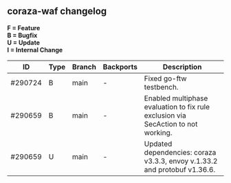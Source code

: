 ## coraza-waf changelog ##

**F = Feature**\
**B = Bugfix**\
**U = Update**\
**I = Internal Change**

|  ID  | Type | Branch | Backports | Description |
|------|------|--------|-----------|-------------|
| #290724 | B | main | - | Fixed go-ftw testbench. |
| #290659 | B | main | - | Enabled multiphase evaluation to fix rule exclusion via SecAction to not working. |
| #290659 | U | main | - | Updated dependencies: coraza v3.3.3, envoy v.1.33.2 and protobuf v1.36.6. |
